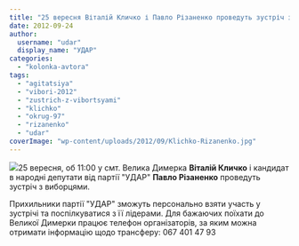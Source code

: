 ```yaml
---
title: "25 вересня Віталій Кличко і Павло Різаненко проведуть зустріч з виборцями у Великій Димерці"
date: 2012-09-24
author: 
  username: "udar"
  display_name: "УДАР"
categories: 
  - "kolonka-avtora"
tags: 
  - "agitatsiya"
  - "vibori-2012"
  - "zustrich-z-vibortsyami"
  - "klichko"
  - "okrug-97"
  - "rizanenko"
  - "udar"
coverImage: "wp-content/uploads/2012/09/Klichko-Rizanenko.jpg"
---
```


![](http://groza.org/wp-content/uploads/2012/09/udar-dymerka.gif)25 вересня, об 11:00 у смт. Велика Димерка **Віталій Кличко** і кандидат в народні депутати від партії "УДАР" **Павло Різаненко** проведуть зустріч з виборцями.

Прихильники партії "УДАР" зможуть персонально взяти участь у зустрічі та поспілкуватися з її лідерами. Для бажаючих поїхати до Великої Димерки працює телефон організаторів, за яким можна отримати інформацію щодо трансферу: 067 401 47 93
